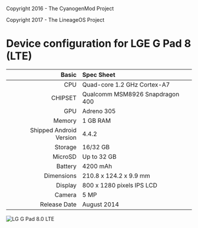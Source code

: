 Copyright 2016 - The CyanogenMod Project

Copyright 2017 - The LineageOS Project

Device configuration for LGE G Pad 8 (LTE)
==========================================

Basic   | Spec Sheet
-------:|:-------------------------
CPU     | Quad-core 1.2 GHz Cortex-A7
CHIPSET | Qualcomm MSM8926 Snapdragon 400
GPU     | Adreno 305
Memory  | 1 GB RAM
Shipped Android Version | 4.4.2
Storage | 16/32 GB
MicroSD | Up to 32 GB
Battery | 4200 mAh
Dimensions | 210.8 x 124.2 x 9.9 mm
Display | 800 x 1280 pixels IPS LCD
Camera  | 5 MP
Release Date | August 2014


![LG G Pad 8.0 LTE](http://cdn2.gsmarena.com/vv/pics/lg/lg-g-pad-80-lte-3.jpg "LG G Pad 8.0 LTE")
